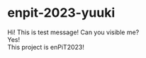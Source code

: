# enpit-2023-yuuki
Hi! This is test message!
Can you visible me?  
Yes!  
This project is enPiT2023!